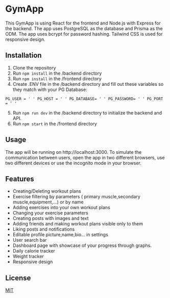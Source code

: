 # GymApp
This GymApp is using React for the frontend and Node.js with Express for the backend. The app uses PostgreSQL as 
the database and Prisma as the ODM. The app uses bcrypt for password hashing. Tailwind CSS 
is used for responsive design.

## Installation
1. Clone the repository
2. Run `npm install` in the /backend directory
3. Run `npm install` in the /frontend directory
4. Create .ENV file in the /backend directory and fill out these variables so they match with your PG Database:
   
`
PG_USER = ' '
PG_HOST = ' '
PG_DATABASE= ' '
PG_PASSWORD= ' '
PG_PORT = ' '
`

5. Run `npm run dev` in the /backend directory to initialize the backend and API.
6. Run `npm start` in the /frontend directory


## Usage
The app will be running on http://localhost:3000. To simulate the communication between users, open the app in two different browsers, use two different devices or use the incognito mode in your browser.

## Features
- Creating/Deleting workout plans
- Exercise filtering by parameters ( primary muscle,secondary muscle,equipment,...) or by name
- Adding exercises into your own workout plans
- Changing your exercise parameters
- Creating posts with images and text
- Adding friends and making workout plans visible only to them
- Liking posts and notifications
- Editable profile picture,name,bio... in settings
- User search bar
- Dashboard page with showcase of your progress through graphs.
- Daily calorie tracker
- Weight tracker
- Responsive design

## License
[MIT](https://choosealicense.com/licenses/mit/)
